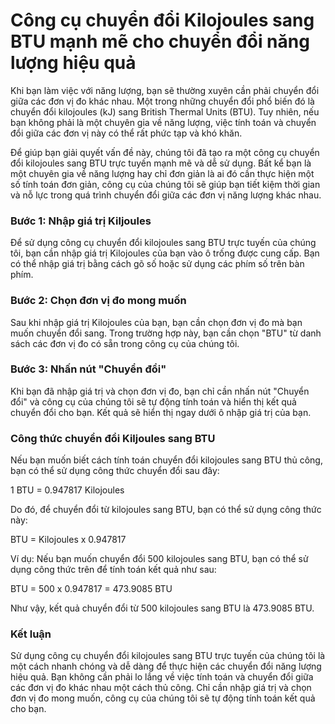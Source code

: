 Công cụ chuyển đổi Kilojoules sang BTU mạnh mẽ cho chuyển đổi năng lượng hiệu quả
=================================================================================

Khi bạn làm việc với năng lượng, bạn sẽ thường xuyên cần phải chuyển đổi giữa các đơn vị đo khác nhau. Một trong những chuyển đổi phổ biến đó là chuyển đổi kilojoules (kJ) sang British Thermal Units (BTU). Tuy nhiên, nếu bạn không phải là một chuyên gia về năng lượng, việc tính toán và chuyển đổi giữa các đơn vị này có thể rất phức tạp và khó khăn.

Để giúp bạn giải quyết vấn đề này, chúng tôi đã tạo ra một công cụ chuyển đổi kilojoules sang BTU trực tuyến mạnh mẽ và dễ sử dụng. Bất kể bạn là một chuyên gia về năng lượng hay chỉ đơn giản là ai đó cần thực hiện một số tính toán đơn giản, công cụ của chúng tôi sẽ giúp bạn tiết kiệm thời gian và nỗ lực trong quá trình chuyển đổi giữa các đơn vị năng lượng khác nhau.

### Bước 1: Nhập giá trị Kiljoules

Để sử dụng công cụ chuyển đổi kilojoules sang BTU trực tuyến của chúng tôi, bạn cần nhập giá trị Kilojoules của bạn vào ô trống được cung cấp. Bạn có thể nhập giá trị bằng cách gõ số hoặc sử dụng các phím số trên bàn phím.

### Bước 2: Chọn đơn vị đo mong muốn

Sau khi nhập giá trị Kilojoules của bạn, bạn cần chọn đơn vị đo mà bạn muốn chuyển đổi sang. Trong trường hợp này, bạn cần chọn "BTU" từ danh sách các đơn vị đo có sẵn trong công cụ của chúng tôi.

### Bước 3: Nhấn nút "Chuyển đổi"

Khi bạn đã nhập giá trị và chọn đơn vị đo, bạn chỉ cần nhấn nút "Chuyển đổi" và công cụ của chúng tôi sẽ tự động tính toán và hiển thị kết quả chuyển đổi cho bạn. Kết quả sẽ hiển thị ngay dưới ô nhập giá trị của bạn.

### Công thức chuyển đổi Kiljoules sang BTU

Nếu bạn muốn biết cách tính toán chuyển đổi kilojoules sang BTU thủ công, bạn có thể sử dụng công thức chuyển đổi sau đây:

1 BTU = 0.947817 Kilojoules

Do đó, để chuyển đổi từ kilojoules sang BTU, bạn có thể sử dụng công thức này:

BTU = Kilojoules x 0.947817

Ví dụ: Nếu bạn muốn chuyển đổi 500 kilojoules sang BTU, bạn có thể sử dụng công thức trên để tính toán kết quả như sau:

BTU = 500 x 0.947817 = 473.9085 BTU

Như vậy, kết quả chuyển đổi từ 500 kilojoules sang BTU là 473.9085 BTU.

### Kết luận

Sử dụng công cụ chuyển đổi kilojoules sang BTU trực tuyến của chúng tôi là một cách nhanh chóng và dễ dàng để thực hiện các chuyển đổi năng lượng hiệu quả. Bạn không cần phải lo lắng về việc tính toán và chuyển đổi giữa các đơn vị đo khác nhau một cách thủ công. Chỉ cần nhập giá trị và chọn đơn vị đo mong muốn, công cụ của chúng tôi sẽ tự động tính toán kết quả cho bạn.